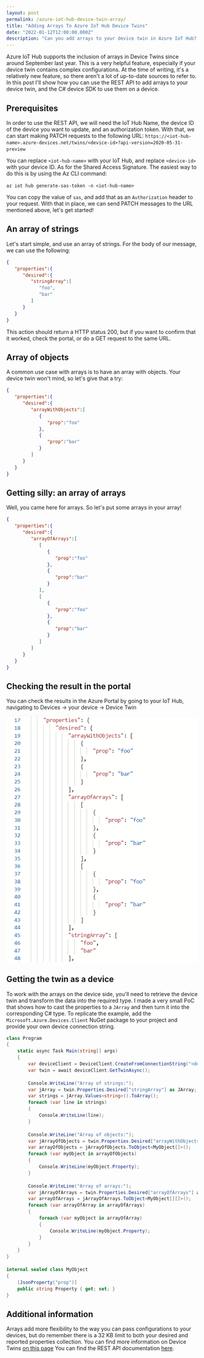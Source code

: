 ```yaml
---
layout: post
permalink: /azure-iot-hub-device-twin-array/
title: "Adding Arrays To Azure IoT Hub Device Twins"
date: "2022-01-12T12:00:00.000Z"
description: "Can you add arrays to your device twin in Azure IoT Hub? This example shows how to do it with the REST API, and use the twins with the C# SDK."
---
```


Azure IoT Hub supports the inclusion of arrays in Device Twins since around September last year. This is a very helpful feature, especially if your device twin contains complex configurations. At the time of writing, it's a relatively new feature, so there aren't a lot of up-to-date sources to refer to. In this post I'll show how you can use the REST API to add arrays to your device twin, and the C# device SDK to use them on a device.

## Prerequisites
In order to use the REST API, we will need the IoT Hub Name, the device ID of the device you want to update, and an authorization token. With that, we can start making PATCH requests to the following URL:
`https://<iot-hub-name>.azure-devices.net/twins/<device-id>?api-version=2020-05-31-preview`

You can replace `<iot-hub-name>` with your IoT Hub, and replace `<device-id>` with your device ID. As for the Shared Access Signature. The easiest way to do this is by using the Az CLI command:

`az iot hub generate-sas-token -n <iot-hub-name>`

You can copy the value of `sas`, and add that as an `Authorization` header to your request. With that in place, we can send PATCH messages to the URL mentioned above, let's get started!

## An array of strings
Let's start simple, and use an array of strings. For the body of our message, we can use the following:
```json
{
   "properties":{
      "desired":{
         "stringArray":[
            "foo",
            "bar"
         ]
      }
   }
}
```
This action should return a HTTP status 200, but if you want to confirm that it worked, check the portal, or do a GET request to the same URL.

## Array of objects
A common use case with arrays is to have an array with objects. Your device twin won't mind, so let's give that a try:
```json
{
   "properties":{
      "desired":{
         "arrayWithObjects":[
            {
               "prop":"foo"
            },
            {
               "prop":"bar"
            }
         ]
      }
   }
}
```

## Getting silly: an array of arrays
Well, you came here for arrays. So let's put some arrays in your array!
```json
{
   "properties":{
      "desired":{
         "arrayOfArrays":[
            [
               {
                  "prop":"foo"
               },
               {
                  "prop":"bar"
               }
            ],
            [
               {
                  "prop":"foo"
               },
               {
                  "prop":"bar"
               }
            ]
         ]
      }
   }
}
```

## Checking the result in the portal
You can check the results in the Azure Portal by going to your IoT Hub, navigating to Devices -> your device -> Device Twin

![Twin update in portal](/assets/2022/portal.png "It's all there!")

## Getting the twin as a device
To work with the arrays on the device side, you'll need to retrieve the device twin and transform the data into the required type. I made a very small PoC that shows how to cast the properties to a `JArray` and then turn it into the corresponding C# type. To replicate the example, add the `Microsoft.Azure.Devices.Client` NuGet package to your project and provide your own device connection string.

```cs
class Program
{
    static async Task Main(string[] args)
    {
        var deviceClient = DeviceClient.CreateFromConnectionString("<device-connection-string");
        var twin = await deviceClient.GetTwinAsync();

        Console.WriteLine("Array of strings:");
        var jArray = twin.Properties.Desired["stringArray"] as JArray;
        var strings = jArray.Values<string>().ToArray();
        foreach (var line in strings)
        {
            Console.WriteLine(line);
        }

        Console.WriteLine("Array of objects:");
        var jArrayOfObjects = twin.Properties.Desired["arrayWithObjects"] as JArray;
        var arrayOfObjects = jArrayOfObjects.ToObject<MyObject[]>();
        foreach (var myObject in arrayOfObjects)
        {
            Console.WriteLine(myObject.Property);
        }

        Console.WriteLine("Array of arrays:");
        var jArrayOfArrays = twin.Properties.Desired["arrayOfArrays"] as JArray;
        var arrayOfArrays = jArrayOfArrays.ToObject<MyObject[][]>();
        foreach (var arrayOfArray in arrayOfArrays)
        {
            foreach (var myObject in arrayOfArray)
            {
                Console.WriteLine(myObject.Property);
            }
        }
    }
}

internal sealed class MyObject
{
    [JsonProperty("prop")]
    public string Property { get; set; }
}
```

## Additional information
Arrays add more flexibility to the way you can pass configurations to your devices, but do remember there is a 32 KB limit to both your desired and reported properties collection. You can find more information on Device Twins [on this page][1]
You can find the REST API documentation [here][2]. 

  [1]: https://docs.microsoft.com/en-us/azure/iot-hub/iot-hub-devguide-device-twins?WT.mc_id=IoT-MVP-5004034#device-twin-size
  [2]: https://docs.microsoft.com/en-us/rest/api/iothub/service/devices/update-twin?WT.mc_id=IoT-MVP-5004034
